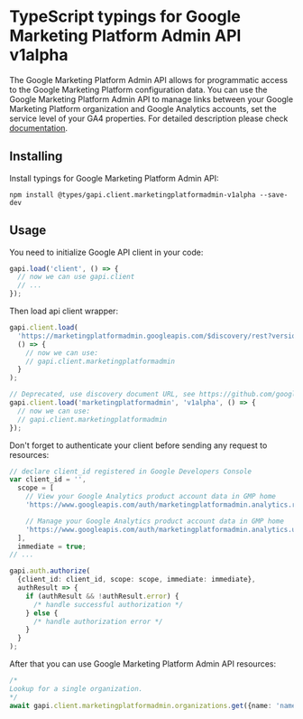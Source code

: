 # TypeScript typings for Google Marketing Platform Admin API v1alpha

The Google Marketing Platform Admin API allows for programmatic access to the Google Marketing Platform configuration data. You can use the Google Marketing Platform Admin API to manage links between your Google Marketing Platform organization and Google Analytics accounts, set the service level of your GA4 properties.
For detailed description please check [documentation](https://developers.google.com/analytics/devguides/config/gmp/v1).

## Installing

Install typings for Google Marketing Platform Admin API:

```
npm install @types/gapi.client.marketingplatformadmin-v1alpha --save-dev
```

## Usage

You need to initialize Google API client in your code:

```typescript
gapi.load('client', () => {
  // now we can use gapi.client
  // ...
});
```

Then load api client wrapper:

```typescript
gapi.client.load(
  'https://marketingplatformadmin.googleapis.com/$discovery/rest?version=v1alpha',
  () => {
    // now we can use:
    // gapi.client.marketingplatformadmin
  }
);
```

```typescript
// Deprecated, use discovery document URL, see https://github.com/google/google-api-javascript-client/blob/master/docs/reference.md#----gapiclientloadname----version----callback--
gapi.client.load('marketingplatformadmin', 'v1alpha', () => {
  // now we can use:
  // gapi.client.marketingplatformadmin
});
```

Don't forget to authenticate your client before sending any request to resources:

```typescript
// declare client_id registered in Google Developers Console
var client_id = '',
  scope = [
    // View your Google Analytics product account data in GMP home
    'https://www.googleapis.com/auth/marketingplatformadmin.analytics.read',

    // Manage your Google Analytics product account data in GMP home
    'https://www.googleapis.com/auth/marketingplatformadmin.analytics.update',
  ],
  immediate = true;
// ...

gapi.auth.authorize(
  {client_id: client_id, scope: scope, immediate: immediate},
  authResult => {
    if (authResult && !authResult.error) {
      /* handle successful authorization */
    } else {
      /* handle authorization error */
    }
  }
);
```

After that you can use Google Marketing Platform Admin API resources: <!-- TODO: make this work for multiple namespaces -->

```typescript
/*
Lookup for a single organization.
*/
await gapi.client.marketingplatformadmin.organizations.get({name: 'name'});
```
